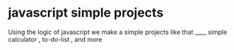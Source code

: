 # javascript simple projects 
Using the logic of javascript we make a  simple projects 
like that ____ simple calculator , to-do-list , and more

